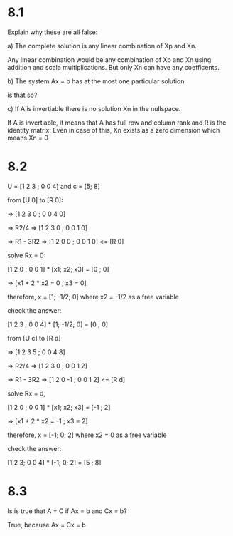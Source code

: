 # 8.1

Explain why these are all false:

a) The complete solution is any linear combination of Xp and Xn.

Any linear combination would be any combination of Xp and Xn using
addition and scala multiplications. But only Xn can have any
coefficents.

b) The system Ax = b has at the most one particular solution.

is that so?

c) If A is invertiable there is no solution Xn in the nullspace.

If A is invertiable, it means that A has full row and column rank and R
is the identity matrix. Even in case of this, Xn exists as a zero dimension
which means Xn = 0

# 8.2

U = [1 2 3 ; 0 0 4] and c = [5; 8]


from [U 0] to [R 0]:

 => [1 2 3 0 ; 0 0 4 0]

 => R2/4 => [1 2 3 0 ; 0 0 1 0]

 => R1 - 3R2 => [1 2 0 0 ; 0 0 1 0] <= [R 0]

solve Rx = 0:

 [1 2 0 ; 0 0 1] * [x1; x2; x3] = [0 ; 0]

 => [x1 + 2 * x2 = 0 ; x3 = 0]

therefore, x = [1; -1/2; 0] where x2 = -1/2 as a free variable

check the answer:

 [1 2 3 ; 0 0 4] * [1; -1/2; 0] = [0 ; 0]


from [U c] to [R d]

 => [1 2 3 5 ; 0 0 4 8]

 => R2/4 => [1 2 3 0 ; 0 0 1 2]

 => R1 - 3R2 => [1 2 0 -1 ; 0 0 1 2] <= [R d]

solve Rx = d,

 [1 2 0 ; 0 0 1] * [x1; x2; x3] = [-1 ; 2]

 => [x1 + 2 * x2 = -1 ; x3 = 2]

therefore, x = [-1; 0; 2] where x2 = 0 as a free variable

check the answer:

 [1 2 3; 0 0 4] * [-1; 0; 2] = [5 ; 8]


# 8.3

Is is true that A = C if Ax = b and Cx = b?

True, because Ax = Cx = b
